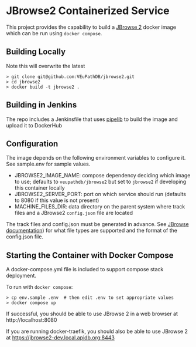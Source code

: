 # JBrowse2 Containerized Service

This project provides the capability to build a [JBrowse 2](https://jbrowse.org/jb2) docker image which can be run using `docker compose`.

## Building Locally ##

Note this will overwrite the latest 

```
> git clone git@github.com:VEuPathDB/jbrowse2.git
> cd jbrowse2
> docker build -t jbrowse2 .
```

## Building in Jenkins ##

The repo includes a Jenkinsfile that uses [pipelib](https://github.com/VEuPathDB/pipelib) to build the image and upload it to DockerHub

## Configuration ##

The image depends on the following environment variables to configure it.  See sample.env for sample values.

- JBROWSE2_IMAGE_NAME: compose dependency deciding which image to use; defaults to `veupathdb/jbrowse2` but set to `jbrowse2` if developing this container locally
- JBROWSE2_SERVER_PORT: port on which service should run (defaults to 8080 if this value is not present)
- MACHINE_FILES_DIR: data directory on the parent system where track files and a JBrowse2 `config.json` file are located

The track files and config.json must be generated in advance.  See [JBrowse documentation](https://jbrowse.org/jb2/docs/)) for what file types are supported and the format of the config.json file.

## Starting the Container with Docker Compose ##

A docker-compose.yml file is included to support compose stack deployment.

To run with `docker compose`:
```
> cp env.sample .env  # then edit .env to set appropriate values
> docker compose up
```

If successful, you should be able to use JBrowse 2 in a web browser at http://localhost:8080

If you are running docker-traefik, you should also be able to use JBrowse 2 at https://jbrowse2-dev.local.apidb.org:8443
